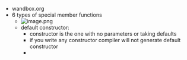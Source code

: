- wandbox.org
- 6 types of special member functions
	- ![image.png](../assets/image_1696802141755_0.png)
	- default constructor:
		- constructor is the one with no parameters or taking defaults
		- if you write any constructor compiler will not generate default constructor
		-
